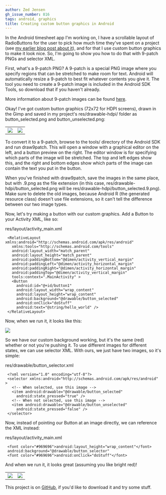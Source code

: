 ```yaml
---
author: Zed Jensen
gh_issue_number: 816
tags: android, graphics
title: Creating custom button graphics in Android
---
```


In the Android timesheet app I'm working on, I have a scrollable layout of RadioButtons for the user to pick how much time they've spent on a project (see [my earlier blog post about it](/blog/2013/05/09/dynamically-adding-custom-radio-buttons)), and for that I use custom button graphics to make it look nice. So, I'm going to show you how to do that with 9-patch PNGs and selector XML.

First, what's a 9-patch PNG? A 9-patch is a special PNG image where you specify regions that can be stretched to make room for text. Android will automatically resize a 9-patch to best fit whatever contents you give it. The tool you need to create a 9-patch image is included in the Android SDK Tools, so download that if you haven't already.

More information about 9-patch images can be found [here](http://developer.android.com/guide/topics/graphics/2d-graphics.html#nine-patch).

Okay! I've got custom button graphics (72x72 for HDPI screens), drawn in the Gimp and saved in my project's res/drawable-hdpi/ folder as button_selected.png and button_unselected.png:

<table>
<tbody><tr>
<td>
<a href="/blog/2013/06/07/creating-custom-button-graphics-in/image-0-big.png" imageanchor="1"><img border="0" src="/blog/2013/06/07/creating-custom-button-graphics-in/image-0.png"/></a>
</td>
<td>
<a href="/blog/2013/06/07/creating-custom-button-graphics-in/image-1-big.png" imageanchor="1"><img border="0" src="/blog/2013/06/07/creating-custom-button-graphics-in/image-1.png"/></a>
</td></tr>
</tbody></table>

To convert it to a 9-patch, browse to the tools/ directory of the Android SDK and run draw9patch. This will open a window with a graphical editor on the left, and a button preview on the right. The editor window is for specifying which parts of the image will be stretched. The top and left edges show this, and the right and bottom edges show which parts of the image can contain the text you put in the button.

When you've finished with draw9patch, save the images in the same place, but with .9.png as the file extension (in this case, res/drawable-hdpi/button_selected.png will be res/drawable-hdpi/button_selected.9.png). Make sure to delete the old images, because Android R (the generated resource class) doesn't use file extensions, so it can't tell the difference between our two image types.

Now, let's try making a button with our custom graphics. Add a Button to your Activity XML, like so:

res/layout/activity_main.xml

```
 <RelativeLayout xmlns:android="http://schemas.android.com/apk/res/android"
   xmlns:tools="http://schemas.android.com/tools"
   android:layout_width="match_parent"
   android:layout_height="match_parent"
   android:paddingBottom="@dimen/activity_vertical_margin"
   android:paddingLeft="@dimen/activity_horizontal_margin"
   android:paddingRight="@dimen/activity_horizontal_margin"
   android:paddingTop="@dimen/activity_vertical_margin"
   tools:context=".MainActivity" >
   <Button
     android:id="@+id/button1"
     android:layout_width="wrap_content"
     android:layout_height="wrap_content"
     android:background="@drawable/button_selected"
     android:onClick="doStuff"
     android:text="@string/hello_world" />
 </RelativeLayout>
```

Now, when we run it, it looks like this:

<a href="/blog/2013/06/07/creating-custom-button-graphics-in/image-2-big.png" imageanchor="1"><img border="0" src="/blog/2013/06/07/creating-custom-button-graphics-in/image-2.png"/></a>

So we have our custom background working, but it's the same (red) whether or not you're pushing it. To use different images for different states, we can use selector XML. With ours, we just have two images, so it's simple:

res/drawable/button_selector.xml

```
 <?xml version="1.0" encoding="utf-8"?>
 <selector xmlns:android="http://schemas.android.com/apk/res/android" >
   <!-- When selected, use this image -->
   <item android:drawable="@drawable/button_selected"
     android:state_pressed="true" />
   <!-- When not selected, use this image -->
   <item android:drawable="@drawable/button_unselected"
     android:state_pressed="false" />
 </selector>
```

Now, instead of pointing our Button at an image directly, we can reference the XML instead:

res/layout/activity_main.xml

```
 <font color="#969696">android:layout_height="wrap_content"</font>
 android:background="@drawable/button_selector"
 <font color="#969696">android:onClick="doStuff"</font>
```

And when we run it, it looks great (assuming you like bright red)!

<table>
<tbody><tr>
<td>
<a href="/blog/2013/06/07/creating-custom-button-graphics-in/image-3-big.png" imageanchor="1"><img border="0" src="/blog/2013/06/07/creating-custom-button-graphics-in/image-3.png"/></a>
</td>
<td>
<a href="/blog/2013/06/07/creating-custom-button-graphics-in/image-4-big.png" imageanchor="1"><img border="0" src="/blog/2013/06/07/creating-custom-button-graphics-in/image-4.png"/></a>
</td>
</tr>
</tbody></table>

This project is on [GitHub,](https://github.com/obnoxiousorc/com.example.custombuttonsdemo) if you'd like to download it and try some stuff.
